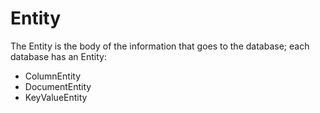 # Entity

The Entity is the body of the information that goes to the database; each database has an Entity:

* ColumnEntity
* DocumentEntity
* KeyValueEntity

